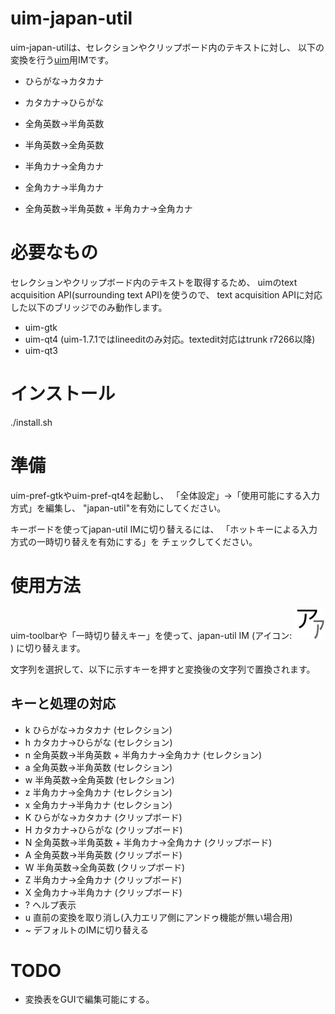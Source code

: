 uim-japan-util
==============

uim-japan-utilは、セレクションやクリップボード内のテキストに対し、
以下の変換を行う[uim](http://code.google.com/p/uim/)用IMです。

  * ひらがな→カタカナ
  * カタカナ→ひらがな
  * 全角英数→半角英数
  * 半角英数→全角英数
  * 半角カナ→全角カナ
  * 全角カナ→半角カナ

  * 全角英数→半角英数 + 半角カナ→全角カナ

必要なもの
==========

セレクションやクリップボード内のテキストを取得するため、
uimのtext acquisition API(surrounding text API)を使うので、
text acquisition APIに対応した以下のブリッジでのみ動作します。

  * uim-gtk
  * uim-qt4 (uim-1.7.1ではlineeditのみ対応。textedit対応はtrunk r7266以降)
  * uim-qt3

インストール
============

./install.sh

準備
====

uim-pref-gtkやuim-pref-qt4を起動し、
「全体設定」→「使用可能にする入力方式」を編集し、
"japan-util"を有効にしてください。

キーボードを使ってjapan-util IMに切り替えるには、
「ホットキーによる入力方式の一時切り替えを有効にする」を
チェックしてください。

使用方法
========

uim-toolbarや「一時切り替えキー」を使って、japan-util IM
(アイコン: ![アイコン](https://github.com/deton/uim-japan-util/raw/master/pixmaps/japan-util.png))
に切り替えます。

文字列を選択して、以下に示すキーを押すと変換後の文字列で置換されます。

キーと処理の対応
----------------

* k    ひらがな→カタカナ (セレクション)
* h    カタカナ→ひらがな (セレクション)
* n    全角英数→半角英数 + 半角カナ→全角カナ (セレクション)
* a    全角英数→半角英数 (セレクション)
* w    半角英数→全角英数 (セレクション)
* z    半角カナ→全角カナ (セレクション)
* x    全角カナ→半角カナ (セレクション)
* K    ひらがな→カタカナ (クリップボード)
* H    カタカナ→ひらがな (クリップボード)
* N    全角英数→半角英数 + 半角カナ→全角カナ (クリップボード)
* A    全角英数→半角英数 (クリップボード)
* W    半角英数→全角英数 (クリップボード)
* Z    半角カナ→全角カナ (クリップボード)
* X    全角カナ→半角カナ (クリップボード)
* ?    ヘルプ表示
* u    直前の変換を取り消し(入力エリア側にアンドゥ機能が無い場合用)
* ~    デフォルトのIMに切り替える

TODO
====

* 変換表をGUIで編集可能にする。

